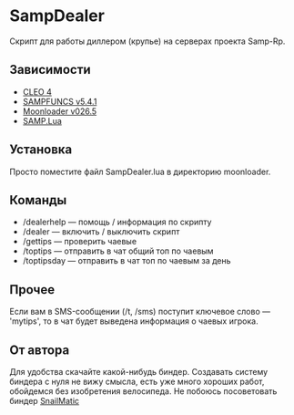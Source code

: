 # SampDealer
Скрипт для работы диллером (крупье) на серверах проекта Samp-Rp.

## Зависимости
-   [CLEO 4](https://cleo.li)
-   [SAMPFUNCS v5.4.1 ](https://www.blast.hk/threads/17/)
-   [Moonloader v026.5](https://www.blast.hk/threads/13305/)
-   [SAMP.Lua](https://www.blast.hk/threads/14624/)

## Установка
Просто поместите файл SampDealer.lua в директорию moonloader.

## Команды
- /dealerhelp — помощь / информация по скрипту
- /dealer — включить / выключить скрипт
- /gettips — проверить чаевые
- /toptips — отправить в чат общий топ по чаевым
- /toptipsday — отправить в чат топ по чаевым за день

## Прочее
Если вам в SMS-сообщении (/t, /sms) поступит ключевое слово — 'mytips', то в чат будет выведена информация о чаевых игрока.

## От автора
Для удобства скачайте какой-нибудь биндер. Создавать систему биндера с нуля не вижу смысла, есть уже много хороших работ, обойдемся без изобретения велосипеда. Не побоюсь посоветовать биндер [SnailMatic](https://www.blast.hk/threads/102157/)
